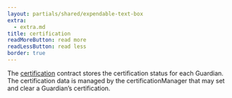 ```yaml
---
layout: partials/shared/expendable-text-box
extra:
  - extra.md
title: certification
readMoreButton: read more
readLessButton: read less
border: true
---
```


The [certification](https://etherscan.io/0x8d2a2a4dbdf9c9d9dff72abc96a2751b70ab3011) contract stores the certification status for each Guardian. The certification data is managed by the certificationManager that may set and clear a Guardian’s certification.
